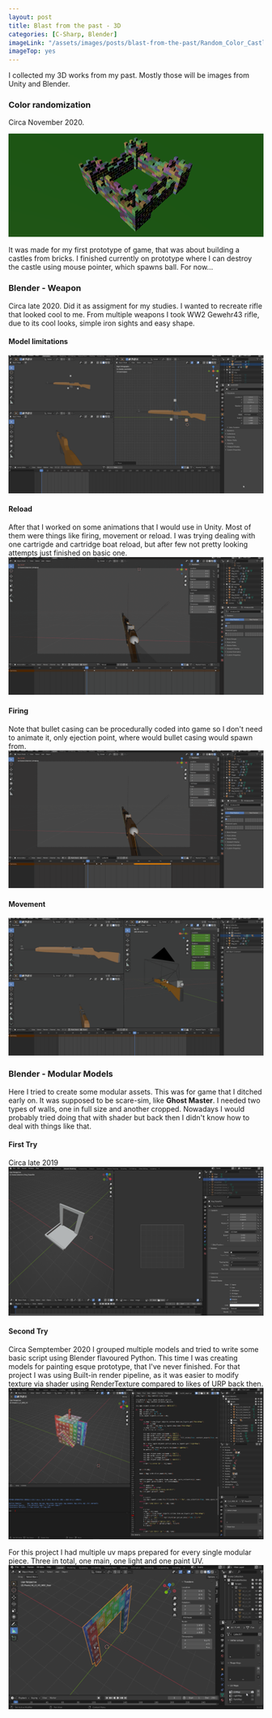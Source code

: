 ```yaml
---
layout: post
title: Blast from the past - 3D
categories: [C-Sharp, Blender]
imageLink: "/assets/images/posts/blast-from-the-past/Random_Color_Castle.gif"
imageTop: yes
---
```

I collected my 3D works from my past. Mostly those will be images from Unity and Blender.

### Color randomization
Circa November 2020. 

![](/assets/images/posts/blast-from-the-past/Random_Color_Castle.gif)

It was made for my first prototype of game, that was about building a castles from bricks. I finished currently on prototype where I can destroy the castle using mouse pointer, which spawns ball. For now... 

### Blender - Weapon
Circa late 2020. Did it as assigment for my studies. I wanted to recreate rifle that looked cool to me. From multiple weapons I took WW2 Gewehr43 rifle, due to its cool looks, simple iron sights and easy shape.
#### Model limitations 
![](/assets/images/posts/blast-from-the-past/animation1.gif)

#### Reload
After that I worked on some animations that I would use in Unity. Most of them were things like firing, movement or reload. I was trying dealing with one cartrigde and cartridge boat reload, but after few not pretty looking attempts just finished on basic one.
![](/assets/images/posts/blast-from-the-past/animation4.gif)

#### Firing
Note that bullet casing can be procedurally coded into game so I don't need to animate it, only ejection point, where would bullet casing would spawn from.
![](/assets/images/posts/blast-from-the-past/animation2.gif)
#### Movement
![](/assets/images/posts/blast-from-the-past/animation3.gif)


### Blender - Modular Models
Here I tried to create some modular assets. This was for game that I ditched early on. It was supposed to be scare-sim, like **Ghost Master**. I needed two types of walls, one in full size and another cropped. Nowadays I would probably tried doing that with shader but back then I didn't know how to deal with things like that.
#### First Try
Circa late 2019
![](/assets/images/posts/blast-from-the-past/blender-bfp2019.PNG)

#### Second Try
Circa Semptember 2020
I grouped multiple models and tried to write some basic script using Blender flavoured Python. This time I was creating models for painting esque prototype, that I've never finished. For that project I was using Built-in render pipeline, as it was easier to modify texture via shader using RenderTexture compared to likes of URP back then.
![](/assets/images/posts/blast-from-the-past/blender-bfp2020.PNG)

For this project I had multiple uv maps prepared for every single modular piece. Three in total, one main, one light and one paint UV.
![](/assets/images/posts/blast-from-the-past/multiple-uv-maps.gif)